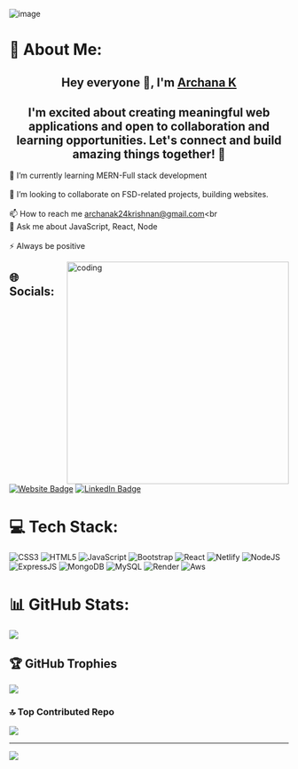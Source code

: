 ![image](https://user-images.githubusercontent.com/27279740/164895446-7bcdb5b4-06dd-4763-aa96-80e0fbdf4667.png)



# 💫 About Me:
  <h2 align="center">Hey everyone 👋, I'm <a href="https://archanakportfolio.netlify.app/">Archana K</a></h2>

  <h2 align="center" text="bold">I'm excited about creating meaningful web applications and open to collaboration and learning opportunities. Let's connect and build amazing things together! 🤝 </h2>

🔭 I’m currently learning MERN-Full stack development<br><br>👯 I’m looking to collaborate on FSD-related projects, building websites.<br><br>
📫 How to reach me archanak24krishnan@gmail.com<br<br>💬 Ask me about JavaScript, React, Node<br><br>⚡ Always be positive

<img align="right" alt="coding" width="400" src="https://camo.githubusercontent.com/cae12fddd9d6982901d82580bdf321d81fb299141098ca1c2d4891870827bf17/68747470733a2f2f6d69726f2e6d656469756d2e636f6d2f6d61782f313336302f302a37513379765349765f7430696f4a2d5a2e676966">

## 🌐 Socials:
<p><a href="https://https://archanakportfolio.netlify.app/" target="_blank"><img src="https://img.shields.io/badge/-portfolio-4E69C8?style=for-the-badge&amp;labelColor=4E69C8&amp;logo=Firefox&amp;link=https://stanleylim.me" alt="Website Badge"></a>  <a href="https://www.linkedin.com/in/archana-k-22927a281/" target="_blank"><img src="https://img.shields.io/badge/LinkedIn-0077B5?style=for-the-badge&logo=linkedin&logoColor=white" alt="LinkedIn Badge"></a> </p>


# 💻 Tech Stack:
![CSS3](https://img.shields.io/badge/css3-%231572B6.svg?style=for-the-badge&logo=css3&logoColor=white) ![HTML5](https://img.shields.io/badge/html5-%23E34F26.svg?style=for-the-badge&logo=html5&logoColor=white) ![JavaScript](https://img.shields.io/badge/javascript-%23323330.svg?style=for-the-badge&logo=javascript&logoColor=%23F7DF1E) ![Bootstrap](https://img.shields.io/badge/bootstrap-%23563D7C.svg?style=for-the-badge&logo=bootstrap&logoColor=white)  ![React](https://img.shields.io/badge/react-%2320232a.svg?style=for-the-badge&logo=react&logoColor=%2361DAFB) ![Netlify](https://img.shields.io/badge/netlify-%23000000.svg?style=for-the-badge&logo=netlify&logoColor=#00C7B7) ![NodeJS](https://img.shields.io/badge/node.js-6DA55F?style=for-the-badge&logo=node.js&logoColor=white)   ![ExpressJS](https://img.shields.io/badge/express.js-6DA55F?style=for-the-badge&logo=express.js&logoColor=white) ![MongoDB](https://img.shields.io/badge/MongoDB-%234ea94b.svg?style=for-the-badge&logo=mongodb&logoColor=white) ![MySQL](https://img.shields.io/badge/mysql-%2300f.svg?style=for-the-badge&logo=mysql&logoColor=white)
![Render](https://img.shields.io/badge/render-%2320232a.svg?style=for-the-badge&logo=render&logoColor=%2361DAFB) 
![Aws](https://img.shields.io/badge/aws-%2320232a.svg?style=for-the-badge&logo=aws&logoColor=%2361DAFB) 


# 📊 GitHub Stats:
<!--![](https://github-readme-stats.vercel.app/api?username=Archana-ks&theme=dark&hide_border=false&include_all_commits=false&count_private=false)<br/>-->
![](https://github-readme-streak-stats.herokuapp.com/?user=Archana-ks&theme=dark&hide_border=false)<br/>

## 🏆 GitHub Trophies
![](https://github-profile-trophy.vercel.app/?username=Archana-ks&theme=radical&no-frame=false&no-bg=true&margin-w=4)


### 🔝 Top Contributed Repo
![](https://github-contributor-stats.vercel.app/api?username=Archana-ks&limit=5&theme=dark&combine_all_yearly_contributions=true)



---
[![](https://visitcount.itsvg.in/api?id=Archana-ks&icon=0&color=0)](https://visitcount.itsvg.in)

<!-- Proudly created with GPRM ( https://gprm.itsvg.in ) -->
